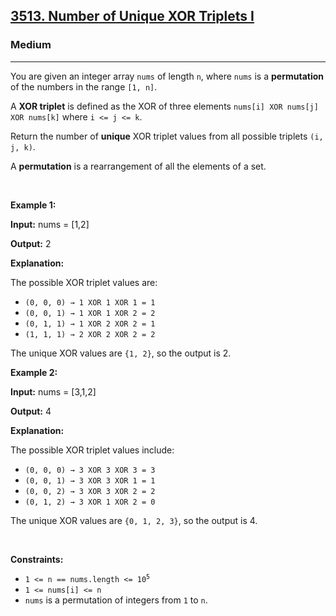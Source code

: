 <h2><a href="https://leetcode.com/problems/number-of-unique-xor-triplets-i">3513. Number of Unique XOR Triplets I</a></h2><h3>Medium</h3><hr><p>You are given an integer array <code>nums</code> of length <code>n</code>, where <code>nums</code> is a <strong>permutation</strong> of the numbers in the range <code>[1, n]</code>.</p>

<p>A <strong>XOR triplet</strong> is defined as the XOR of three elements <code>nums[i] XOR nums[j] XOR nums[k]</code> where <code>i &lt;= j &lt;= k</code>.</p>

<p>Return the number of <strong>unique</strong> XOR triplet values from all possible triplets <code>(i, j, k)</code>.</p>

<p>A <strong>permutation</strong> is a rearrangement of all the elements of a set.</p>

<p>&nbsp;</p>
<p><strong class="example">Example 1:</strong></p>

<div class="example-block">
<p><strong>Input:</strong> <span class="example-io">nums = [1,2]</span></p>

<p><strong>Output:</strong> <span class="example-io">2</span></p>

<p><strong>Explanation:</strong></p>

<p>The possible XOR triplet values are:</p>

<ul>
	<li><code>(0, 0, 0) &rarr; 1 XOR 1 XOR 1 = 1</code></li>
	<li><code>(0, 0, 1) &rarr; 1 XOR 1 XOR 2 = 2</code></li>
	<li><code>(0, 1, 1) &rarr; 1 XOR 2 XOR 2 = 1</code></li>
	<li><code>(1, 1, 1) &rarr; 2 XOR 2 XOR 2 = 2</code></li>
</ul>

<p>The unique XOR values are <code>{1, 2}</code>, so the output is 2.</p>
</div>

<p><strong class="example">Example 2:</strong></p>

<div class="example-block">
<p><strong>Input:</strong> <span class="example-io">nums = [3,1,2]</span></p>

<p><strong>Output:</strong> <span class="example-io">4</span></p>

<p><strong>Explanation:</strong></p>

<p>The possible XOR triplet values include:</p>

<ul>
	<li><code>(0, 0, 0) &rarr; 3 XOR 3 XOR 3 = 3</code></li>
	<li><code>(0, 0, 1) &rarr; 3 XOR 3 XOR 1 = 1</code></li>
	<li><code>(0, 0, 2) &rarr; 3 XOR 3 XOR 2 = 2</code></li>
	<li><code>(0, 1, 2) &rarr; 3 XOR 1 XOR 2 = 0</code></li>
</ul>

<p>The unique XOR values are <code>{0, 1, 2, 3}</code>, so the output is 4.</p>
</div>

<p>&nbsp;</p>
<p><strong>Constraints:</strong></p>

<ul>
	<li><code>1 &lt;= n == nums.length &lt;= 10<sup>5</sup></code></li>
	<li><code>1 &lt;= nums[i] &lt;= n</code></li>
	<li><code>nums</code> is a permutation of integers from <code>1</code> to <code>n</code>.</li>
</ul>
